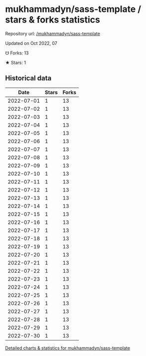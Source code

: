 # mukhammadyn/sass-template / stars & forks statistics

Repository url: [/mukhammadyn/sass-template](https://github.com/mukhammadyn/sass-template)

Updated on Oct 2022, 07

☋ Forks: 13

★ Stars: 1

## Historical data
| Date | Stars | Forks |
|------|-------|-------|
| 2022-07-01 | 1 | 13 | 
| 2022-07-02 | 1 | 13 | 
| 2022-07-03 | 1 | 13 | 
| 2022-07-04 | 1 | 13 | 
| 2022-07-05 | 1 | 13 | 
| 2022-07-06 | 1 | 13 | 
| 2022-07-07 | 1 | 13 | 
| 2022-07-08 | 1 | 13 | 
| 2022-07-09 | 1 | 13 | 
| 2022-07-10 | 1 | 13 | 
| 2022-07-11 | 1 | 13 | 
| 2022-07-12 | 1 | 13 | 
| 2022-07-13 | 1 | 13 | 
| 2022-07-14 | 1 | 13 | 
| 2022-07-15 | 1 | 13 | 
| 2022-07-16 | 1 | 13 | 
| 2022-07-17 | 1 | 13 | 
| 2022-07-18 | 1 | 13 | 
| 2022-07-19 | 1 | 13 | 
| 2022-07-20 | 1 | 13 | 
| 2022-07-21 | 1 | 13 | 
| 2022-07-22 | 1 | 13 | 
| 2022-07-23 | 1 | 13 | 
| 2022-07-24 | 1 | 13 | 
| 2022-07-25 | 1 | 13 | 
| 2022-07-26 | 1 | 13 | 
| 2022-07-27 | 1 | 13 | 
| 2022-07-28 | 1 | 13 | 
| 2022-07-29 | 1 | 13 | 
| 2022-07-30 | 1 | 13 | 


[Detailed charts & statistics for mukhammadyn/sass-template](https://reviewgithub.com/rep/mukhammadyn/sass-template)
